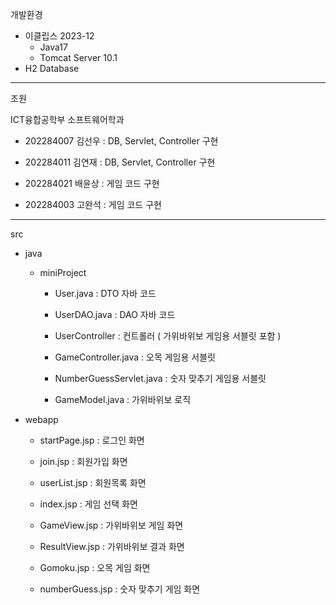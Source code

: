 개발환경

- 이클립스 2023-12
  - Java17
  - Tomcat Server 10.1
- H2 Database

-----------------------------------------------------------------------

조원

ICT융합공학부 소프트웨어학과

- 202284007 김선우  :  DB, Servlet, Controller 구현

- 202284011 김연재  :  DB, Servlet, Controller 구현

- 202284021 배윤상  :  게임 코드 구현

- 202284003 고완석  :  게임 코드 구현

-----------------------------------------------------------------------

src

- java

  - miniProject
  
    - User.java  :  DTO 자바 코드
    - UserDAO.java  :  DAO 자바 코드
      
    - UserController  :  컨트롤러 ( 가위바위보 게임용 서블릿 포함 )
    - GameController.java  :  오목 게임용 서블릿
    - NumberGuessServlet.java  :  숫자 맞추기 게임용 서블릿

    - GameModel.java  :  가위바위보 로직
      
- webapp

  - startPage.jsp  :  로그인 화면
  - join.jsp  :  회원가입 화면
  - userList.jsp  :  회원목록 화면
    
  - index.jsp  :  게임 선택 화면
  - GameView.jsp  :  가위바위보 게임 화면
  - ResultView.jsp  :  가위바위보 결과 화면
  - Gomoku.jsp  :  오목 게임 화면
  - numberGuess.jsp  :  숫자 맞추기 게임 화면
    
